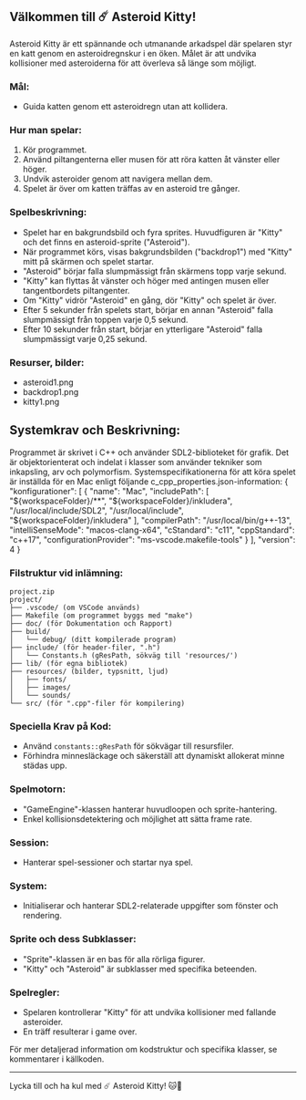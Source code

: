 ## Välkommen till ☄️ Asteroid Kitty!

Asteroid Kitty är ett spännande och utmanande arkadspel där spelaren styr en katt genom en asteroidregnskur i en öken. Målet är att undvika kollisioner med asteroiderna för att överleva så länge som möjligt.

### Mål:
- Guida katten genom ett asteroidregn utan att kollidera.

### Hur man spelar:
1. Kör programmet.
2. Använd piltangenterna eller musen för att röra katten åt vänster eller höger.
3. Undvik asteroider genom att navigera mellan dem.
4. Spelet är över om katten träffas av en asteroid tre gånger.

### Spelbeskrivning:
- Spelet har en bakgrundsbild och fyra sprites. Huvudfiguren är "Kitty" och det finns en asteroid-sprite ("Asteroid").
- När programmet körs, visas bakgrundsbilden ("backdrop1") med "Kitty" mitt på skärmen och spelet startar.
- "Asteroid" börjar falla slumpmässigt från skärmens topp varje sekund.
- "Kitty" kan flyttas åt vänster och höger med antingen musen eller tangentbordets piltangenter.
- Om "Kitty" vidrör "Asteroid" en gång, dör "Kitty" och spelet är över.
- Efter 5 sekunder från spelets start, börjar en annan "Asteroid" falla slumpmässigt från toppen varje 0,5 sekund.
- Efter 10 sekunder från start, börjar en ytterligare "Asteroid" falla slumpmässigt varje 0,25 sekund.

### Resurser, bilder:
- asteroid1.png
- backdrop1.png
- kitty1.png

## Systemkrav och Beskrivning:
Programmet är skrivet i C++ och använder SDL2-biblioteket för grafik. Det är objektorienterat och indelat i klasser som använder tekniker som inkapsling, arv och polymorfism. Systemspecifikationerna för att köra spelet är inställda för en Mac enligt följande c_cpp_properties.json-information:
                  {
                            "konfigurationer": [
                           {
                               "name": "Mac",
                               "includePath": [
                                   "${workspaceFolder}/**",
                                   "${workspaceFolder}/inkludera",
                                   "/usr/local/include/SDL2",
                                   "/usr/local/include",
                                   "${workspaceFolder}/inkludera"
                               ],
                               "compilerPath": "/usr/local/bin/g++-13",
                               "intelliSenseMode": "macos-clang-x64",
                               "cStandard": "c11",
                               "cppStandard": "c++17",
                               "configurationProvider": "ms-vscode.makefile-tools"
                           }
                       ],
                       "version": 4
                  }

### Filstruktur vid inlämning:
```
project.zip
project/
├── .vscode/ (om VSCode används)
├── Makefile (om programmet byggs med "make")
├── doc/ (för Dokumentation och Rapport)
├── build/
│   └── debug/ (ditt kompilerade program)
├── include/ (för header-filer, ".h")
│   └── Constants.h (gResPath, sökväg till 'resources/')
├── lib/ (för egna bibliotek)
├── resources/ (bilder, typsnitt, ljud)
│   ├── fonts/
│   ├── images/
│   └── sounds/
└── src/ (för ".cpp"-filer för kompilering)
```

### Speciella Krav på Kod:
- Använd `constants::gResPath` för sökvägar till resursfiler.
- Förhindra minnesläckage och säkerställ att dynamiskt allokerat minne städas upp.

### Spelmotorn:
- "GameEngine"-klassen hanterar huvudloopen och sprite-hantering.
- Enkel kollisionsdetektering och möjlighet att sätta frame rate.

### Session:
- Hanterar spel-sessioner och startar nya spel.

### System:
- Initialiserar och hanterar SDL2-relaterade uppgifter som fönster och rendering.

### Sprite och dess Subklasser:
- "Sprite"-klassen är en bas för alla rörliga figurer.
- "Kitty" och "Asteroid" är subklasser med specifika beteenden.

### Spelregler:
- Spelaren kontrollerar "Kitty" för att undvika kollisioner med fallande asteroider.
- En träff resulterar i game over.

För mer detaljerad information om kodstruktur och specifika klasser, se kommentarer i källkoden.

---

Lycka till och ha kul med ☄️ Asteroid Kitty! 🐱💫

